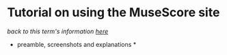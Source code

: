 # Tutorial on using the MuseScore site

*back to this term's information [here](README.md)*

* preamble, screenshots and explanations *
